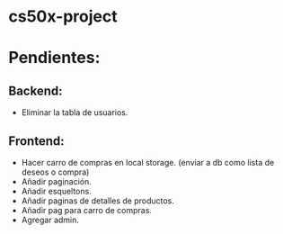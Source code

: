 # cs50x-project

# Pendientes:

## Backend:
<!-- - Hacer bulto en la base de datos. -->
- Eliminar la tabla de usuarios.

## Frontend:
- Hacer carro de compras en local storage. (enviar a db como lista de deseos o compra)
- Añadir paginación.
- Añadir esqueltons.
- Añadir paginas de detalles de productos.
- Añadir pag para carro de compras.
- Agregar admin.

